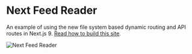 # Next Feed Reader

An example of using the new file system based dynamic routing and API routes in Next.js 9. [Read how to build this site](https://reacttricks.com/exploring-next-9-dynamic-routing-and-api-routes).

![Next Feed Reader](https://reacttricks.com/static/images/next-feed-reader.jpg)
